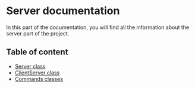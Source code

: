 # Server documentation

In this part of the documentation, you will find all the information about the server part of the project.

## Table of content

- [Server class](./project/codeDocumentation/server/Server.md)
- [ClientServer class](./project/codeDocumentation/server/ClientServer.md)
- [Commands classes](./project/codeDocumentation/server/commands.md)